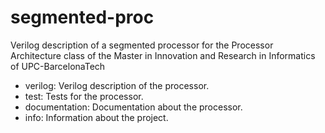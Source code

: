 segmented-proc
==============

Verilog description of a segmented processor for the Processor Architecture class of the Master in Innovation and Research in Informatics of UPC-BarcelonaTech

* verilog: Verilog description of the processor.
* test: Tests for the processor.
* documentation: Documentation about the processor.
* info: Information about the project.
